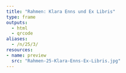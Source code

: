 ```yaml
---
title: "Rahmen: Klara Enns und Ex Libris"
type: frame
outputs:
  - html
  - qrcode
aliases:
  - /n/25/3/
resources:
- name: preview
  src: "Rahmen-25-Klara-Enns-Ex-Libris.jpg"
---
```

